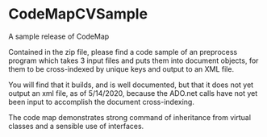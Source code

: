 # CodeMapCVSample
A sample release of CodeMap

Contained in the zip file, please find a code sample of an preprocess program which takes 3 input files and puts them into document objects, for them to be cross-indexed by unique keys and output to an XML file.

You will find that it builds, and is well documented, but that it does not yet output an xml file, as of 5/14/2020, because the ADO.net calls have not yet been input to accomplish the document cross-indexing.

The code map demonstrates strong command of inheritance from virtual classes and a sensible use of interfaces.
